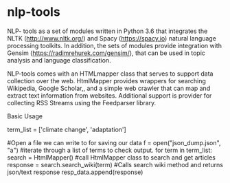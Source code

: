 # nlp-tools

NLP- tools as a set of modules written in Python 3.6 that integrates the NLTK (http://www.nltk.org/) and Spacy (https://spacy.io) natural language processing toolkits. In addition, the sets of modules provide integration with Gensim (https://radimrehurek.com/gensim/), that can be used in topic analysis and language classification.

NLP-tools comes with an HTMLmapper class that serves to support data collection over the web. HtmlMapper provides wrappers for searching Wikipedia, Google Scholar,, and a simple web crawler that can map and extract text information from websites. Additional support is provider for collecting RSS Streams using the Feedparser library.

Basic Usage

term_list = ['climate change', 'adaptation']


#Open a file we can write to for saving our data
f = open("json_dump.json", "a")
#iterate through a list of terms to check output.
for term in term_list:
   search = HtmlMapper() #call HtmlMapper class to search and get articles
   response = search.search_wiki(term) #Calls search wiki method and returns json/text response
   resp_data.append(response)
